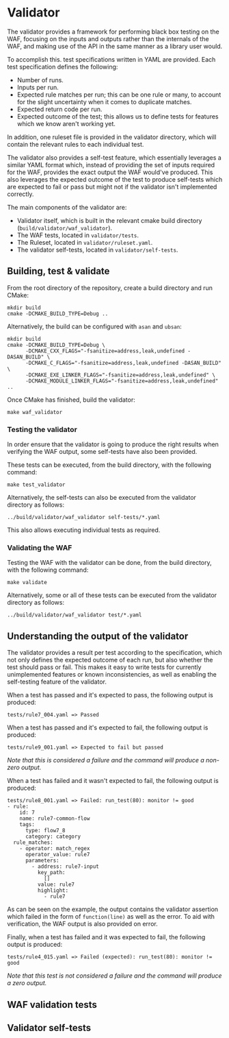 # Validator

The validator provides a framework for performing black box testing on the WAF, focusing on the inputs and outputs rather than the internals of the WAF, and making use of the API in the same manner as a library user would. 

To accomplish this. test specifications written in YAML are provided. Each test specification defines the following:
- Number of runs.
- Inputs per run.
- Expected rule matches per run; this can be one rule or many, to account for the slight uncertainty when it comes to duplicate matches.
- Expected return code per run.
- Expected outcome of the test; this allows us to define tests for features which we know aren't working yet.

In addition, one ruleset file is provided in the validator directory, which will contain the relevant rules to each individual test.

The validator also provides a self-test feature, which essentially leverages a similar YAML format which, instead of providing the set of inputs required for the WAF, provides the exact output the WAF would've produced. This also leverages the expected outcome of the test to produce self-tests which are expected to fail or pass but might not if the validator isn't implemented correctly.

The main components of the validator are:
- Validator itself, which is built in the relevant cmake build directory (`build/validator/waf_validator`).
- The WAF tests, located in `validator/tests`.
- The Ruleset, located in `validator/ruleset.yaml`.
- The validator self-tests, located in `validator/self-tests`.

## Building, test & validate

From the root directory of the repository, create a build directory and run CMake:
```
mkdir build
cmake -DCMAKE_BUILD_TYPE=Debug ..
``````

Alternatively, the build can be configured with `asan` and `ubsan`:
```
mkdir build
cmake -DCMAKE_BUILD_TYPE=Debug \
      -DCMAKE_CXX_FLAGS="-fsanitize=address,leak,undefined -DASAN_BUILD" \
      -DCMAKE_C_FLAGS="-fsanitize=address,leak,undefined -DASAN_BUILD" \
      -DCMAKE_EXE_LINKER_FLAGS="-fsanitize=address,leak,undefined" \
      -DCMAKE_MODULE_LINKER_FLAGS="-fsanitize=address,leak,undefined" ..
```

Once CMake has finished, build the validator:

```
make waf_validator
```

### Testing the validator

In order ensure that the validator is going to produce the right results when verifying the WAF output, some self-tests have also been provided.

These tests can be executed, from the build directory, with the following command:

```
make test_validator
```

Alternatively, the self-tests can also be executed from the validator directory as follows:

```
../build/validator/waf_validator self-tests/*.yaml
```

This also allows executing individual tests as required.

### Validating the WAF

Testing the WAF with the validator can be done, from the build directory, with the following command:

```
make validate
```

Alternatively, some or all of these tests can be executed from the validator directory as follows:

```
../build/validator/waf_validator test/*.yaml
```

## Understanding the output of the validator

The validator provides a result per test according to the specification, which not only defines the expected outcome of each run, but also whether the test should pass or fail. This makes it easy to write tests for currently unimplemented features or known inconsistencies, as well as enabling the self-testing feature of the validator.

When a test has passed and it's expected to pass, the following output is produced:
```
tests/rule7_004.yaml => Passed
```
When a test has passed and it's expected to fail, the following output is produced:
```
tests/rule9_001.yaml => Expected to fail but passed
```
_Note that this is considered a failure and the command will produce a non-zero output._

When a test has failed and it wasn't expected to fail, the following output is produced:
```
tests/rule8_001.yaml => Failed: run_test(80): monitor != good
- rule:
    id: 7
    name: rule7-common-flow
    tags:
      type: flow7_8
      category: category
  rule_matches:
    - operator: match_regex
      operator_value: rule7
      parameters:
        - address: rule7-input
          key_path:
            []
          value: rule7
          highlight:
            - rule7
```
As can be seen on the example, the output contains the validator assertion which failed in the form of `function(line)` as well as the error. To aid with verification, the WAF output is also provided on error.

Finally, when a test has failed and it was expected to fail, the following output is produced:
```
tests/rule4_015.yaml => Failed (expected): run_test(80): monitor != good
```
_Note that this test is not considered a failure and the command will produce a zero output._

## WAF validation tests

## Validator self-tests
